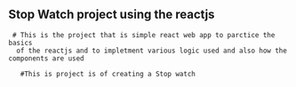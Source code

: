## Stop Watch project using the reactjs

     # This is the project that is simple react web app to parctice the basics 
      of the reactjs and to impletment various logic used and also how the components are used 

       #This is project is of creating a Stop watch  

